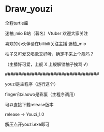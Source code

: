 # Draw_youzi

全程turtle库

迷柚_mio B站（著名）Vtuber 欢迎大家关注


喜欢的小伙伴请在bilibili关注主播 迷柚_mio

柚子又可爱又唱歌又好听，确定不来上个舰吗？

（主播好可爱，上舰 X
   上舰解锁柚子挨骂 √）
   
   
   ###################################
   
   youzi是主程序（运行这个）
   
   finger和xiaowo是彩蛋（主程序调用）

   可以直接下载release版本
   
   release -> Youzi_1.0
   
   解压点开youzi.exe即可

